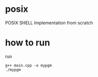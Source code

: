 # posix
POSIX SHELL Implementation from scratch
# how to run
run 
```
g++ main.cpp -o mypgm
./mypgm
```
